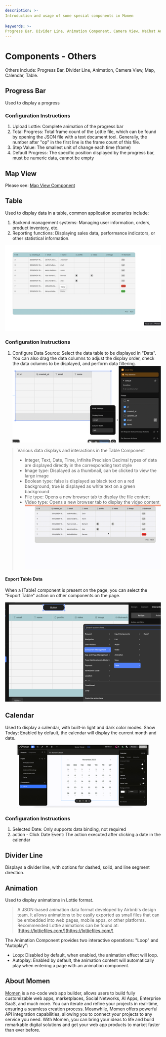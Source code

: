 ```yaml
---
description: >-  
Introduction and usage of some special components in Momen

keywords: >-
Progress Bar, Divider Line, Animation Component, Camera View, WeChat Ads, Map View, WeChat Follow Public Account, Calendar Component, Table Component
--- 
```


# Components - Others
Others include: Progress Bar, Divider Line, Animation, Camera View, Map, Calendar, Table.

## Progress Bar
Used to display a progress
### Configuration Instructions
1. Upload Lottie: Complete animation of the progress bar
2. Total Progress: Total frame count of the Lottie file, which can be found by opening the JSON file with a text document tool. Generally, the number after "op" in the first line is the frame count of this file.
3. Step Value: The smallest unit of change each time (frame)
4. Default Progress: The specific position displayed by the progress bar, must be numeric data, cannot be empty

## Map View
Please see: [Map View Component](/buildUI/map.md)

## Table
Used to display data in a table, common application scenarios include:
1. Backend management systems: Managing user information, orders, product inventory, etc.
2. Reporting functions: Displaying sales data, performance indicators, or other statistical information.

![cp-table](<../.gitbook/assets/0 (3).png>)

### Configuration Instructions
1. Configure Data Source: Select the data table to be displayed in "Data". You can also drag the data columns to adjust the display order, check the data columns to be displayed, and perform data filtering.
![cp-table data](<../.gitbook/assets/2 (2).png>)

>Various data displays and interactions in the Table Component
>- Integer, Text, Date, Time, Infinite Precision Decimal types of data are displayed directly in the corresponding text style
>- Image type: Displayed as a thumbnail, can be clicked to view the large image
>- Boolean type: false is displayed as black text on a red background, true is displayed as white text on a green background
>- File type: Opens a new browser tab to display the file content
>- Video type: Opens a new browser tab to display the video content
![cp-table display](../.gitbook/assets/3.gif)

#### Export Table Data
When a [Table] component is present on the page, you can select the "Export Table" action on other components on the page.

![cp-table export](<../.gitbook/assets/4 (2).png>)

## Calendar
Used to display a calendar, with built-in light and dark color modes.
Show Today: Enabled by default, the calendar will display the current month and date.
<figure><img src="../.gitbook/assets/1 (13).gif" alt="Calendar component in a no-code tool"><figcaption></figcaption></figure>

### Configuration Instructions
1. Selected Date: Only supports data binding, not required
2. action - Click Date Event: The action executed after clicking a date in the calendar

## Divider Line
Displays a divider line, with options for dashed, solid, and line segment direction.

## Animation
Used to display animations in Lottie format.
>A JSON-based animation data format developed by Airbnb's design team. It allows animations to be easily exported as small files that can be embedded into web pages, mobile apps, or other platforms.
Recommended Lottie animations can be found at: [https://lottiefiles.com/](https://lottiefiles.com/)

The Animation Component provides two interactive operations: "Loop" and "Autoplay":
- Loop: Disabled by default, when enabled, the animation effect will loop.
- Autoplay: Enabled by default, the animation content will automatically play when entering a page with an animation component.




## **About Momen​​**

[Momen](https://momen.app/?channel=momen-docs) is a no-code web app builder, allows users to build fully customizable web apps, marketplaces, Social Networks, AI Apps, Enterprise SaaS, and much more. You can iterate and refine your projects in real-time, ensuring a seamless creation process. Meanwhile, Momen offers powerful API integration capabilities, allowing you to connect your projects to any service you need. With Momen, you can bring your ideas to life and build remarkable digital solutions and get your web app products to market faster than ever before.​​